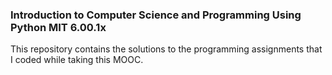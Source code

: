 ### Introduction to Computer Science and Programming Using Python MIT 6.00.1x

This repository contains the solutions to the programming assignments that I coded while taking this MOOC.

